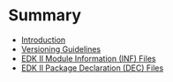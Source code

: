 # Summary

* [Introduction](README.md)
* [Versioning Guidelines](VersionGuidelines.md)
* [EDK II Module Information (INF) Files](edk2_inf_files.md)
* [EDK II Package Declaration (DEC) Files](edk2_dec_files.md)

